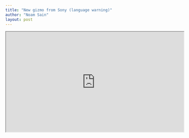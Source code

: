 ```yaml
---
title: "New gizmo from Sony (language warning)"
author: "Noam Sain"
layout: post
---
```


<iframe width="560" height="315" src="https://www.youtube.com/embed/8AyVh1_vWYQ" title="Sony Releases Stupid Piece Of Shit That Doesn't Fucking Work" allowfullscreen></iframe>
